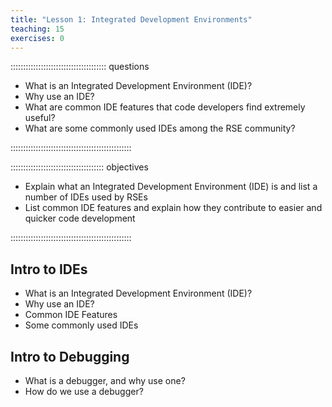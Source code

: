 ```yaml
---
title: "Lesson 1: Integrated Development Environments"
teaching: 15
exercises: 0
---
```


:::::::::::::::::::::::::::::::::::::: questions 

- What is an Integrated Development Environment (IDE)?
- Why use an IDE?
- What are common IDE features that code developers find extremely useful?
- What are some commonly used IDEs among the RSE community?


::::::::::::::::::::::::::::::::::::::::::::::::

::::::::::::::::::::::::::::::::::::: objectives

- Explain what an Integrated Development Environment (IDE) is and list a number of IDEs used by RSEs
- List common IDE features and explain how they contribute to easier and quicker code development

::::::::::::::::::::::::::::::::::::::::::::::::

## Intro to IDEs

- What is an Integrated Development Environment (IDE)?
- Why use an IDE?
- Common IDE Features
- Some commonly used IDEs

## Intro to Debugging

- What is a debugger, and why use one?
- How do we use a debugger?
